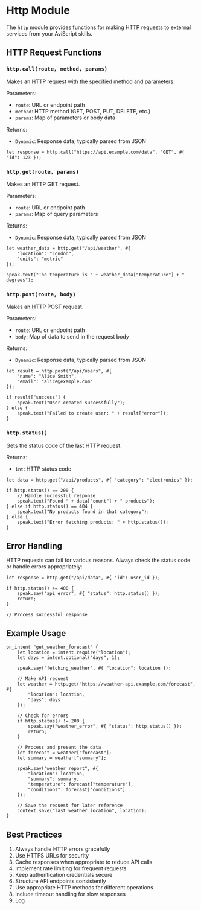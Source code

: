 Http Module
=============


The `http` module provides functions for making HTTP requests to external services from your AviScript skills.

## HTTP Request Functions

### `http.call(route, method, params)`
Makes an HTTP request with the specified method and parameters.

Parameters:
- `route`: URL or endpoint path
- `method`: HTTP method (GET, POST, PUT, DELETE, etc.)
- `params`: Map of parameters or body data

Returns:
- `Dynamic`: Response data, typically parsed from JSON

```
let response = http.call("https://api.example.com/data", "GET", #{ "id": 123 });
```

### `http.get(route, params)`
Makes an HTTP GET request.

Parameters:
- `route`: URL or endpoint path
- `params`: Map of query parameters

Returns:
- `Dynamic`: Response data, typically parsed from JSON

```
let weather_data = http.get("/api/weather", #{ 
    "location": "London", 
    "units": "metric" 
});

speak.text("The temperature is " + weather_data["temperature"] + " degrees");
```

### `http.post(route, body)`
Makes an HTTP POST request.

Parameters:
- `route`: URL or endpoint path
- `body`: Map of data to send in the request body

Returns:
- `Dynamic`: Response data, typically parsed from JSON

```
let result = http.post("/api/users", #{ 
    "name": "Alice Smith", 
    "email": "alice@example.com" 
});

if result["success"] {
    speak.text("User created successfully");
} else {
    speak.text("Failed to create user: " + result["error"]);
}
```

### `http.status()`
Gets the status code of the last HTTP request.

Returns:
- `int`: HTTP status code

```
let data = http.get("/api/products", #{ "category": "electronics" });

if http.status() == 200 {
    // Handle successful response
    speak.text("Found " + data["count"] + " products");
} else if http.status() == 404 {
    speak.text("No products found in that category");
} else {
    speak.text("Error fetching products: " + http.status());
}
```

## Error Handling

HTTP requests can fail for various reasons. Always check the status code or handle errors appropriately:

```
let response = http.get("/api/data", #{ "id": user_id });

if http.status() >= 400 {
    speak.say("api_error", #{ "status": http.status() });
    return;
}

// Process successful response
```

## Example Usage

```
on_intent "get_weather_forecast" {
    let location = intent.require("location");
    let days = intent.optional("days", 1);
    
    speak.say("fetching_weather", #{ "location": location });
    
    // Make API request
    let weather = http.get("https://weather-api.example.com/forecast", #{ 
        "location": location, 
        "days": days 
    });
    
    // Check for errors
    if http.status() != 200 {
        speak.say("weather_error", #{ "status": http.status() });
        return;
    }
    
    // Process and present the data
    let forecast = weather["forecast"];
    let summary = weather["summary"];
    
    speak.say("weather_report", #{ 
        "location": location,
        "summary": summary,
        "temperature": forecast["temperature"],
        "conditions": forecast["conditions"]
    });
    
    // Save the request for later reference
    context.save("last_weather_location", location);
}
```

## Best Practices

1. Always handle HTTP errors gracefully
2. Use HTTPS URLs for security
3. Cache responses when appropriate to reduce API calls
4. Implement rate limiting for frequent requests
5. Keep authentication credentials secure
6. Structure API endpoints consistently
7. Use appropriate HTTP methods for different operations
8. Include timeout handling for slow responses
9. Log